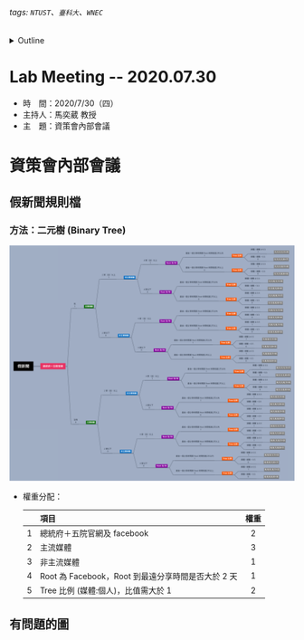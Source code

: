 ###### tags: `NTUST`、`臺科大`、`WNEC`
<details>
<summary>Outline</summary>

- [Lab Meeting -- 2020.07.30](#lab-meeting----20200730)
- [資策會內部會議](#資策會內部會議)
  - [假新聞規則檔](#假新聞規則檔)
    - [方法：二元樹 (Binary Tree)](#方法二元樹-binary-tree)
  - [有問題的圖](#有問題的圖)
</details>

# Lab Meeting -- 2020.07.30
- 時　間：2020/7/30（四）
- 主持人：馬奕葳 教授
- 主　題：資策會內部會議

# 資策會內部會議
## 假新聞規則檔
### 方法：二元樹 (Binary Tree)
<img src="https://github.com/ChiaYuSu/lab-meeting-minutes/blob/master/1090730(III)/rules_binary_tree.png" />

- 權重分配：

  |       | 項目                                                    | 權重  |
  | :---: | :------------------------------------------------------ | :---: |
  |   1   | 總統府＋五院官網及 facebook                             |   2   |
  |   2   | 主流媒體                                                |   3   |
  |   3   | 非主流媒體                                              |   1   |
  |   4   | Root 為 Facebook，Root 到最遠分享時間是否大於 2 天      |   1   |
  |   5   | Tree 比例 (媒體:個人)，比值需大於 1 |   2   |

## 有問題的圖